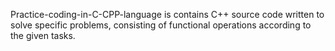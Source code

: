  Practice-coding-in-C-CPP-language is contains C++ source code written to solve specific problems, consisting of functional operations according to the given tasks.
